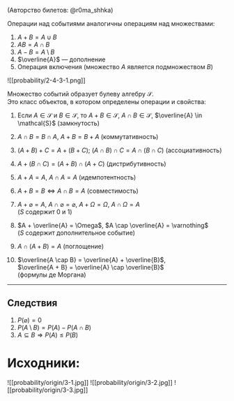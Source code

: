 (Авторство билетов: @r0ma_shhka)

Операции над событиями аналогичны операциям над множествами:

1) $A + B = A \cup B$  
2) $AB = A \cap B$  
3) $A - B = A \setminus B$  
4) $\overline{A}$ — дополнение  
5) Операция включения (множество $A$ является подмножеством $B$)

![[probability/2-4-3-1.png]]

Множество событий образует булеву алгебру $\mathcal{S}$.  
Это класс объектов, в котором определены операции и свойства:

1) Если $A \in \mathcal{S}$ и $B \in \mathcal{S}$, то $A + B \in \mathcal{S}$, $A \cap B \in \mathcal{S}$, $\overline{A} \in \mathcal{S}$ (замкнутость)

2) $A \cap B = B \cap A$, $A + B = B + A$ (коммутативность)

3) $(A + B) + C = A + (B + C)$; $(A \cap B) \cap C = A \cap (B \cap C)$ (ассоциативность)

4) $A + (B \cap C) = (A + B) \cap (A + C)$ (дистрибутивность)

5) $A + A = A$, $A \cap A = A$ (идемпотентность)

6) $A + B = B \iff A \cap B = A$ (совместимость)

7) $A + \varnothing = A$, $A \cap \varnothing = \varnothing$, $A + \Omega = \Omega$, $A \cap \Omega = A$  
($S$ содержит 0 и 1)

8) $A + \overline{A} = \Omega$, $A \cap \overline{A} = \varnothing$  
($S$ содержит дополнительное событие)

9) $A \cap (A + B) = A$ (поглощение)

10) $\overline{A \cap B} = \overline{A} + \overline{B}$,  
    $\overline{A + B} = \overline{A} \cap \overline{B}$  
    (формулы де Моргана)

---

## Следствия

1) $P(\varnothing) = 0$  
2) $P(A \setminus B) = P(A) - P(A \cap B)$  
3) $A \subseteq B \Rightarrow P(A) \leq P(B)$


# Исходники:
![[probability/origin/3-1.jpg]]
![[probability/origin/3-2.jpg]]
![[probability/origin/3-3.jpg]]